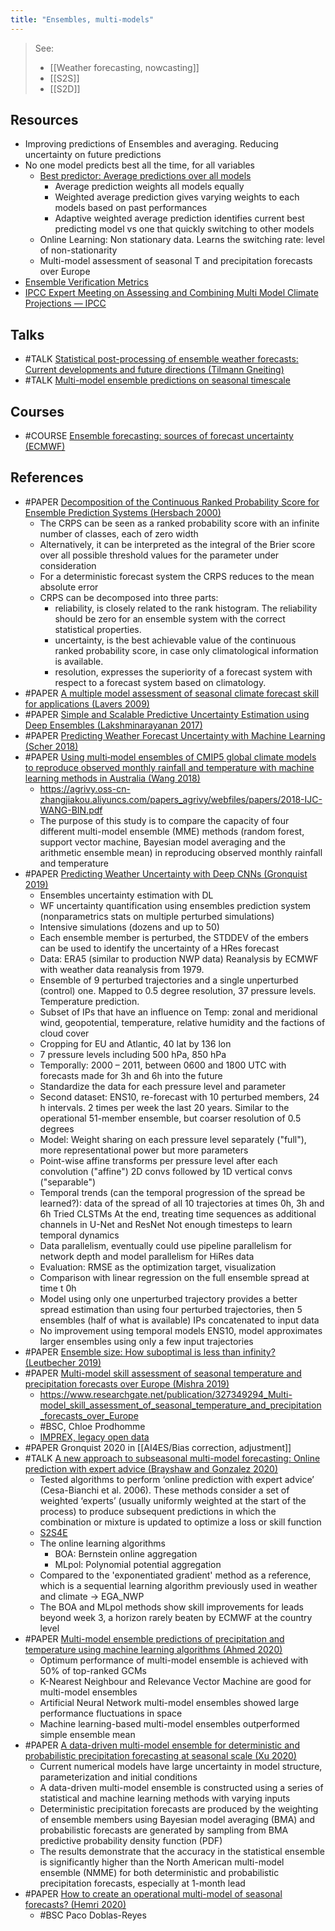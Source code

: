 ```yaml
---
title: "Ensembles, multi-models"
---
```


>  See:
>  - [[Weather forecasting, nowcasting]] 
>  - [[S2S]]
>  - [[S2D]]

## Resources
- Improving predictions of Ensembles and averaging. Reducing uncertainty on future predictions
- No one model predicts best all the time, for all variables 
   - [Best predictor: Average predictions over all models](http://www.cmap.polytechnique.fr/~zoltan.szabo/ml_external_seminar_EcoleP/2018_04_10_Claire_Monteleoni_slides.pdf )
	   - Average prediction weights all models equally 
	   - Weighted average prediction gives varying weights to each models based on past performances
	   - Adaptive weighted average prediction identifies current best predicting model vs one that quickly switching to other models 
	- Online Learning: Non stationary data. Learns the switching rate: level of non-stationarity 
   - Multi-model assessment of seasonal T and precipitation forecasts over Europe 
- [Ensemble Verification Metrics](https://www.ecmwf.int/sites/default/files/elibrary/2017/17626-ensemble-verification-metrics.pdf)
- [IPCC Expert Meeting on Assessing and Combining Multi Model Climate Projections — IPCC ](https://www.ipcc.ch/publication/ipcc-expert-meeting-on-assessing-and-combining-multi-model-climate-projections/)

## Talks
- #TALK [Statistical post-processing of ensemble weather forecasts: Current developments and future directions (Tilmann Gneiting)](https://confluence.ecmwf.int/display/OPTR/Our+training+resources?preview=/35751136/45942083/Screen%20Shot%202015-02-15%20at%2019.38.24.png)
- #TALK [Multi-model ensemble predictions on seasonal timescale](https://confluence.ecmwf.int/display/OPTR/Our+training+resources?preview=/35751136/36012483/stockdale.png)

## Courses
- #COURSE [Ensemble forecasting: sources of forecast uncertainty (ECMWF)](https://www.ecmwf.int/en/elibrary/18119-ensemble-forecasting-sources-forecast-uncertainty)

## References
- #PAPER [Decomposition of the Continuous Ranked Probability Score for Ensemble Prediction Systems (Hersbach 2000)](https://journals.ametsoc.org/view/journals/wefo/15/5/1520-0434_2000_015_0559_dotcrp_2_0_co_2.xml)
	- The CRPS can be seen as a ranked probability score with an infinite number of classes, each of zero width
	- Alternatively, it can be interpreted as the integral of the Brier score over all possible threshold values for the parameter under consideration 
	- For a deterministic forecast system the CRPS reduces to the mean absolute error
	- CRPS can be decomposed into three parts:
		- reliability, is closely related to the rank histogram. The reliability should be zero for an ensemble system with the correct statistical properties. 
		- uncertainty, is the best achievable value of the continuous ranked probability score, in case only climatological information is available.
		- resolution, expresses the superiority of a forecast system with respect to a forecast system based on climatology.
- #PAPER [A multiple model assessment of seasonal climate forecast skill for applications (Lavers 2009)](https://agupubs.onlinelibrary.wiley.com/doi/abs/10.1029/2009GL041365)
- #PAPER [Simple and Scalable Predictive Uncertainty Estimation using Deep Ensembles (Lakshminarayanan 2017)](https://arxiv.org/abs/1612.01474)
- #PAPER [Predicting Weather Forecast Uncertainty with Machine Learning (Scher 2018)](https://www.researchgate.net/publication/328264084_Predicting_Weather_Forecast_Uncertainty_with_Machine_Learning)
- #PAPER [Using multi‐model ensembles of CMIP5 global climate models to reproduce observed monthly rainfall and temperature with machine learning methods in Australia (Wang 2018)](https://rmets.onlinelibrary.wiley.com/doi/abs/10.1002/joc.5705)
	- https://agrivy.oss-cn-zhangjiakou.aliyuncs.com/papers_agrivy/webfiles/papers/2018-IJC-WANG-BIN.pdf
	- The purpose of this study is to compare the capacity of four different multi-model ensemble (MME) methods (random forest, support vector machine, Bayesian model averaging and the arithmetic ensemble mean) in reproducing observed monthly rainfall and temperature
- #PAPER [Predicting Weather Uncertainty with Deep CNNs (Gronquist 2019)](https://arxiv.org/abs/1911.00630)
	- Ensembles uncertainty estimation with DL
	- WF uncertainty quantification using ensembles prediction system (nonparametrics stats on multiple perturbed simulations)
	- Intensive simulations (dozens and up to 50)
	- Each ensemble member is perturbed, the STDDEV of the embers can be used to identify the uncertainty of a HRes forecast
	- Data: ERA5 (similar to production NWP data) Reanalysis by ECMWF with weather data reanalysis from 1979. 
	- Ensemble of 9 perturbed trajectories and a single unperturbed (control) one. Mapped to 0.5 degree resolution, 37 pressure levels. Temperature prediction. 
	- Subset of IPs that have an influence on Temp: zonal and meridional wind, geopotential, temperature, relative humidity and the factions of cloud cover  
	- Cropping for EU and Atlantic, 40 lat by 136 lon  
	- 7 pressure levels including 500 hPa, 850 hPa  
	- Temporally: 2000 – 2011, between 0600 and 1800 UTC with forecasts made for 3h and 6h into the future  
	- Standardize the data for each pressure level and parameter  
	- Second dataset:  ENS10, re-forecast with 10 perturbed members, 24 h intervals. 2 times per week the last 20 years. Similar to the operational 51-member ensemble, but coarser resolution of 0.5 degrees
	- Model: Weight sharing on each pressure level separately ("full"), more representational power but more parameters 
	- Point-wise affine transforms per pressure level after each convolution ("affine") 2D convs followed by 1D vertical convs ("separable") 
	- Temporal trends (can the temporal progression of the spread be learned?): data of the spread of all 10 trajectories at times 0h, 3h and 6h Tried CLSTMs At the end, treating time sequences as additional channels in U-Net and ResNet Not enough timesteps to learn temporal dynamics 
	- Data parallelism, eventually could use pipeline parallelism for network depth and model parallelism for HiRes data 
	- Evaluation: RMSE as the optimization target, visualization 
	- Comparison with linear regression on the full ensemble spread at time t 0h 
	- Model using only one unperturbed trajectory provides a better spread estimation than using four perturbed trajectories, then 5 ensembles (half of what is available) IPs concatenated to input data 
	- No improvement using temporal models ENS10, model approximates larger ensembles using only a few input trajectories
- #PAPER [Ensemble size: How suboptimal is less than infinity? (Leutbecher 2019)](https://rmets.onlinelibrary.wiley.com/doi/full/10.1002/qj.3387)
- #PAPER [Multi-model skill assessment of seasonal temperature and precipitation forecasts over Europe (Mishra 2019)](https://link.springer.com/article/10.1007%2Fs00382-018-4404-z)
	- https://www.researchgate.net/publication/327349294_Multi-model_skill_assessment_of_seasonal_temperature_and_precipitation_forecasts_over_Europe
	- #BSC, Chloe Prodhomme
	- [IMPREX, legacy open data](https://imprex.eu/system/files/generated/files/resource/imprex-opendata-overview.pdf)
- #PAPER Gronquist 2020 in [[AI4ES/Bias correction, adjustment]]
- #TALK [A new approach to subseasonal multi-model forecasting: Online prediction with expert advice (Brayshaw and Gonzalez 2020)](https://meetingorganizer.copernicus.org/EGU2020/EGU2020-17663.html)
	- Tested algorithms to perform ‘online prediction with expert advice’ (Cesa-Bianchi et al. 2006). These methods consider a set of weighted ‘experts’ (usually uniformly weighted at the start of the process) to produce subsequent predictions in which the combination or mixture is updated to optimize a loss or skill function
	- [S2S4E](https://s2s4e.eu/) 
	- The online learning algorithms
		- BOA: Bernstein online aggregation
		- MLpol: Polynomial potential aggregation
	- Compared to the 'exponentiated gradient' method as a reference, which is a sequential learning algorithm previously used in weather and climate -> EGA_NWP
	- The BOA and MLpol methods show skill improvements for leads beyond week 3, a horizon rarely beaten by ECMWF at the country level
- #PAPER [Multi-model ensemble predictions of precipitation and temperature using machine learning algorithms (Ahmed 2020)](https://www.sciencedirect.com/science/article/pii/S0169809519309858)
	- Optimum performance of multi-model ensemble is achieved with 50% of top-ranked GCMs
	- K-Nearest Neighbour and Relevance Vector Machine are good for multi-model ensembles
	- Artificial Neural Network multi-model ensembles showed large performance fluctuations in space
	- Machine learning-based multi-model ensembles outperformed simple ensemble mean
- #PAPER [A data-driven multi-model ensemble for deterministic and probabilistic precipitation forecasting at seasonal scale (Xu 2020)](https://link.springer.com/article/10.1007/s00382-020-05173-x)
	- Current numerical models have large uncertainty in model structure, parameterization and initial conditions
	- A data-driven multi-model ensemble is constructed using a series of statistical and machine learning methods with varying inputs
	- Deterministic precipitation forecasts are produced by the weighting of ensemble members using Bayesian model averaging (BMA) and probabilistic forecasts are generated by sampling from BMA predictive probability density function (PDF)
	- The results demonstrate that the accuracy in the statistical ensemble is significantly higher than the North American multi-model ensemble (NMME) for both deterministic and probabilistic precipitation forecasts, especially at 1-month lead
- #PAPER [How to create an operational multi-model of seasonal forecasts? (Hemri 2020)](https://link.springer.com/article/10.1007/s00382-020-05314-2)
	- #BSC Paco Doblas-Reyes